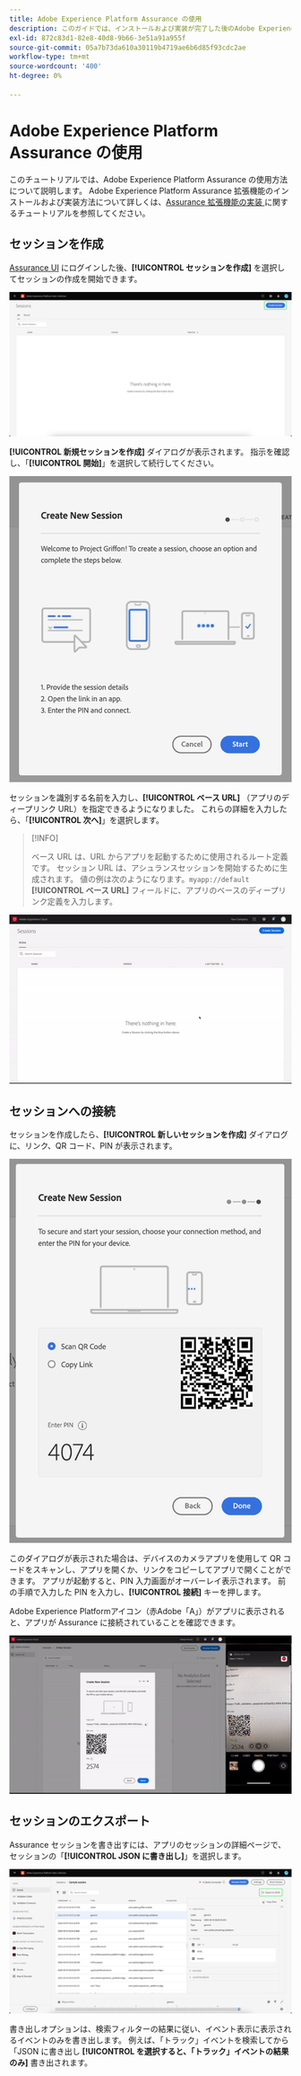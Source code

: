```yaml
---
title: Adobe Experience Platform Assurance の使用
description: このガイドでは、インストールおよび実装が完了した後のAdobe Experience Platform Assurance の使用方法について説明します。
exl-id: 872c83d1-82e8-40d8-9b66-3e51a91a955f
source-git-commit: 05a7b73da610a30119b4719ae6b6d85f93cdc2ae
workflow-type: tm+mt
source-wordcount: '400'
ht-degree: 0%

---
```


# Adobe Experience Platform Assurance の使用

このチュートリアルでは、Adobe Experience Platform Assurance の使用方法について説明します。 Adobe Experience Platform Assurance 拡張機能のインストールおよび実装方法について詳しくは、[Assurance 拡張機能の実装 &#x200B;](./implement-assurance.md) に関するチュートリアルを参照してください。

## セッションを作成

[Assurance UI](https://experience.adobe.com/assurance) にログインした後、**[!UICONTROL セッションを作成]** を選択してセッションの作成を開始できます。

![&#x200B; 「セッションを作成」ボタンがハイライト表示され、セッションを作成できる場所が示されている様子。](./images/using-assurance/create-session.png)

**[!UICONTROL 新規セッションを作成]** ダイアログが表示されます。 指示を確認し、「**[!UICONTROL 開始]**」を選択して続行してください。

![&#x200B; 新規セッションの作成ダイアログが表示され、Assurance の使用方法が示されます。](./images/using-assurance/create-new-session.png)

セッションを識別する名前を入力し、**[!UICONTROL ベース URL]** （アプリのディープリンク URL）を指定できるようになりました。 これらの詳細を入力したら、「**[!UICONTROL 次へ]**」を選択します。

>[!INFO]
>
>ベース URL は、URL からアプリを起動するために使用されるルート定義です。 セッション URL は、アシュランスセッションを開始するために生成されます。 値の例は次のようになります。`myapp://default` **[!UICONTROL ベース URL]** フィールドに、アプリのベースのディープリンク定義を入力します。

![&#x200B; 新しいセッションの作成に関する完全なワークフローが表示されます。](./images/using-assurance/create-session.gif)

## セッションへの接続

セッションを作成したら、**[!UICONTROL 新しいセッションを作成]** ダイアログに、リンク、QR コード、PIN が表示されます。

![Assurance セッションへの接続オプションを示すダイアログが表示されます。](./images/using-assurance/create-new-session-pin.png)

このダイアログが表示された場合は、デバイスのカメラアプリを使用して QR コードをスキャンし、アプリを開くか、リンクをコピーしてアプリで開くことができます。 アプリが起動すると、PIN 入力画面がオーバーレイ表示されます。 前の手順で入力した PIN を入力し、**[!UICONTROL 接続]** キーを押します。

Adobe Experience Platformアイコン（赤Adobe「A」）がアプリに表示されると、アプリが Assurance に接続されていることを確認できます。

![&#x200B; アプリケーションをアシュランスセッションに接続する完全なワークフローが表示されます。](./images/using-assurance/connect-session.gif)

## セッションのエクスポート

Assurance セッションを書き出すには、アプリのセッションの詳細ページで、セッションの「**[!UICONTROL JSON に書き出し]**」を選択します。

![&#x200B; セッションのエクスポート &#x200B;](./images/using-assurance/export-session.png)

書き出しオプションは、検索フィルターの結果に従い、イベント表示に表示されるイベントのみを書き出します。 例えば、「トラック」イベントを検索してから「JSON に書き出し **[!UICONTROL を選択すると、「トラック」イベントの結果のみ]** 書き出されます。
